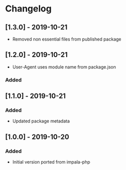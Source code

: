 # Changelog

## [1.3.0] - 2019-10-21

- Removed non essential files from published package

## [1.2.0] - 2019-10-21

- User-Agent uses module name from package.json

### Added

## [1.1.0] - 2019-10-21

### Added

 - Updated package metadata

## [1.0.0] - 2019-10-20

### Added

- Initial version ported from impala-php
